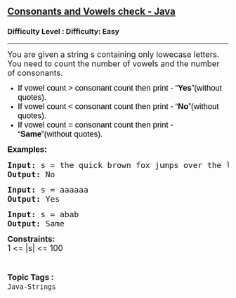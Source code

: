 <h2><a href="https://www.geeksforgeeks.org/problems/consonants-and-vowels-check-java/1?page=6&status=unsolved&sortBy=accuracy">Consonants and Vowels check - Java</a></h2><h3>Difficulty Level : Difficulty: Easy</h3><hr><div class="problems_problem_content__Xm_eO"><p dir="ltr"><span style="font-size: 18px;">You are given a string s containing only lowecase letters. You need to count the number of vowels and the number of consonants. </span></p>
<ul dir="ltr">
<li><span style="font-size: 18px;"><span style="background-color: transparent; color: #000000; font-family: arial;">If vowel count &gt; consonant count then print - “<strong>Yes</strong>”(without quotes).</span></span></li>
<li><span style="font-size: 18px;"><span style="background-color: transparent; color: #000000; font-family: arial;">If vowel count &lt; consonant count then print - “<strong>No</strong>”(without quotes).</span></span></li>
<li><span style="font-size: 18px;"><span style="background-color: transparent; color: #000000; font-family: arial;">If vowel count = consonant count then print - “<strong>Same</strong>”(without quotes).</span></span></li>
</ul>
<p><strong><span style="font-size: 18px;"><span style="background-color: transparent; color: #000000; font-family: arial;">Examples:</span></span></strong></p>
<pre><span style="font-size: 18px;"><strong>Input: </strong>s = the quick brown fox jumps over the lazy dog
<strong>Output: </strong>No</span></pre>
<pre><span style="font-size: 18px;"><strong>Input: </strong>s = aaaaaa
<strong>Output: </strong>Yes<br></span></pre>
<pre><strong><span style="font-size: 18px;">Input:</span></strong><span style="font-size: 18px;"> s = abab<br><strong>Output:</strong> Same</span></pre>
<p><span style="font-size: 18px;"><strong>Constraints:</strong><br>1 &lt;= |s| &lt;= 100</span></p></div><br><p><span style=font-size:18px><strong>Topic Tags : </strong><br><code>Java-Strings</code>&nbsp;